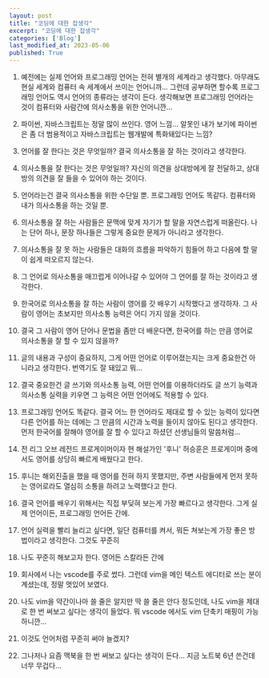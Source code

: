 ```yaml
---
layout: post
title: "코딩에 대한 잡생각"
excerpt: "코딩에 대한 잡생각"
categories: ['Blog']
last_modified_at: 2023-05-06
published: True
---
```


1. 예전에는 실제 언어와 프로그래밍 언어는 전혀 별개의 세계라고 생각했다. 아무래도 현실 세계와 컴퓨터 속 세계에서 쓰이는 언어니까... 그런데 공부하면 할수록 프로그래밍 언어도 역시 언어의 종류라는 생각이 든다. 생각해보면 프로그래밍 언어라는 것이 컴퓨터와 사람간에 의사소통을 위한 언어니깐...   

2. 파이썬, 자바스크립트는 정말 많이 쓰인다. 영어 느낌... 알못인 내가 보기에 파이썬은 좀 더 범용적이고 자바스크립트는 웹개발에 특화돼있다는 느낌?   

3. 언어를 잘 한다는 것은 무엇일까? 결국 의사소통을 잘 하는 것이라고 생각한다.   

4. 의사소통을 잘 한다는 것은 무엇일까? 자신의 의견을 상대방에게 잘 전달하고, 상대방의 의견을 잘 들을 수 있어야 하는 것이다.   

5. 언어라는건 결국 의사소통을 위한 수단일 뿐. 프로그래밍 언어도 똑같다. 컴퓨터와 내가 의사소통을 하는 것일 뿐.   

6. 의사소통을 잘 하는 사람들은 문맥에 맞게 자기가 할 말을 자연스럽게 떠올린다. 나는 단어 하나, 문장 하나들은 그렇게 중요한 문제가 아니라고 생각한다.    

7. 의사소통을 잘 못 하는 사람들은 대화의 흐름을 파악하기 힘들어 하고 다음에 할 말이 쉽게 떠오르지 않는다.   

8. 그 언어로 의사소통을 매끄럽게 이어나갈 수 있어야 그 언어를 잘 하는 것이라고 생각한다.   

9. 한국어로 의사소통을 잘 하는 사람이 영어를 갓 배우기 시작했다고 생각하자. 그 사람이 영어는 초보지만 의사소통 능력은 어디 가지 않을 것이다.   

10. 결국 그 사람이 영어 단어나 문법을 좀만 더 배운다면, 한국어를 하는 만큼 영어로 의사소통을 잘 할 수 있지 않을까?     

11. 글의 내용과 구성이 중요하지, 그게 어떤 언어로 이루어졌는지는 크게 중요한건 아니라고 생각한다. 번역기도 잘 돼있고 뭐...   

12. 결국 중요한건 글 쓰기와 의사소통 능력, 어떤 언어를 이용하더라도 글 쓰기 능력과 의사소통 실력을 키우면 그 능력은 어떤 언어에도 적용할 수 있다.   

13. 프로그래밍 언어도 똑같다. 결국 어느 한 언어라도 제대로 할 수 있는 능력이 있다면 다른 언어를 하는 데에는 그 만큼의 시간과 노력을 들이지 않아도 된다고 생각한다. 먼저 한국어를 잘해야 영어를 잘 할 수 있다고 하셨던 선생님들의 말씀처럼...   

14. 전 리그 오브 레전드 프로게이머이자 현 해설가인 '후니' 허승훈은 프로게이머 중에서도 영어를 상당히 빠르게 배웠다고 한다.   

15. 후니는 해외진출을 했을 때 영어를 전혀 하지 못했지만, 주변 사람들에게 먼저 못하는 영어로라도 열심히 소통을 하려고 노력했다고 한다.   

16. 결국 언어를 배우기 위해서는 직접 부딪혀 보는게 가장 빠르다고 생각한다. 그게 실제 언어이든, 프로그래밍 언어든 간에.   

17. 언어 실력을 빨리 늘리고 싶다면, 일단 컴퓨터를 켜서, 뭐든 쳐보는게 가장 좋은 방법이라고 생각한다. 그것도 꾸준히   

18. 나도 꾸준히 해보고자 한다. 영어든 스칼라든 간에   

19. 회사에서 나는 vscode를 주로 썼다. 그런데 vim을 메인 텍스트 에디터로 쓰는 분이 계셨는데, 정말 멋있어 보였다.   

20. 나도 vim을 약간이나마 쓸 줄은 알지만 딱 쓸 줄은 안다 정도인데, 나도 vim을 제대로 한 번 써보고 싶다는 생각이 들었다. 뭐 vscode 에서도 vim 단축키 매핑이 가능하니깐...   

21. 이것도 언어처럼 꾸준히 써야 늘겠지?   

22. 그나저나 요즘 맥북을 한 번 써보고 싶다는 생각이 든다... 지금 노트북 6년 쓴건데 너무 무겁다...